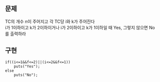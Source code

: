 ## 문제
TC의 개수 n이 주어지고 각 TC당 i와 k가 주어진다  
i가 1이하이고 k가 2이하이거나 i가 2이하이고 k가 1이하일 때 Yes, 그렇지 않으면 No를 출력하라

## 구현
```
if((i<=1&&f<=2)||(i<=2&&f<=1))
	puts("Yes");
else
	puts("No");
```
